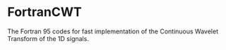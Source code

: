 # FortranCWT
The Fortran 95 codes for fast implementation of the Continuous Wavelet Transform of the 1D signals.

